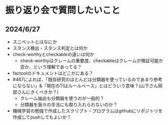 # 振り返り会で質問したいこと

## 2024/6/27
- スニペットとはなにか
- スタンス検出・スタンス判定とは何か
- check-worthyとcheckableの違いは何か
  - check-worthyはクレームの重要度、checkableはクレームが検証可能か否か、という理解であってる？
- factoolのドキュメントはどこかにある？
- #467によれば、「既存研究のほとんどは分類器を使っているのであまり参考にならない」&「現在のTIはルールベース」とはどういう意味？(山下さん岡部さんにきくべきか？)
  - クレーム抽出も分類器を使うのが一般的？
  - 分類器を我々の手法にも取り入れられないのか？
- 機械学習の勉強で作成したスクリプト・プログラムはgithubにリポジトリを作成してpushしてもよいか？




